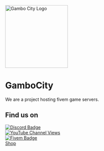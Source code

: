 <img src="https://github.com/user-attachments/assets/ff235876-eb58-4d8c-be05-451c27e92fdf" alt="Gambo City Logo" width="200"/>

# GamboCity

We are a project hosting fivem game servers.

## Find us on

[![Discord Badge](https://img.shields.io/badge/dynamic/json?url=https%3A%2F%2Fdiscord.com%2Fapi%2Finvites%2Fgambocity%3Fwith_counts%3Dtrue&query=%24.approximate_member_count&logo=discord&label=Members)](https://discord.gg/gambocity)\
[![YouTube Channel Views](https://img.shields.io/youtube/channel/views/UCTrk046BN66nf20RMEyrujA?label=Views)](https://youtube.com/@gambocity)\
[![Fivem Badge](https://img.shields.io/badge/dynamic/json?url=https%3A%2F%2Fde.game.gambo.city%2Fdynamic.json%3Fwith_counts%3Dtrue&query=%24.clients&logo=fivem&label=Online)](fivem://connect/olk467)\
[Shop](https://store.gambo.city)
